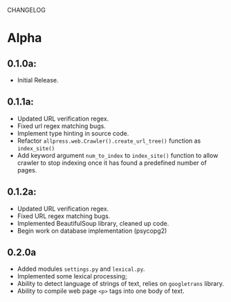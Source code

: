CHANGELOG

# Alpha

## 0.1.0a:

- Initial Release.

## 0.1.1a:

- Updated URL verification regex. 
- Fixed url regex matching bugs. 
- Implement type hinting in source code.
- Refactor `allpress.web.Crawler().create_url_tree()` function as `index_site()`
- Add keyword argument `num_to_index` to `index_site()` function to allow crawler to stop indexing once it has found a predefined number of pages.

## 0.1.2a:

- Updated URL verification regex.
- Fixed URL regex matching bugs.
- Implemented BeautifulSoup library, cleaned up code.
- Begin work on database implementation (psycopg2)

## 0.2.0a

- Added modules `settings.py` and `lexical.py`.
- Implemented some lexical processing;
- Ability to detect language of strings of text, relies
on `googletrans` library.
- Ability to compile web page `<p>` tags into one body of text.

